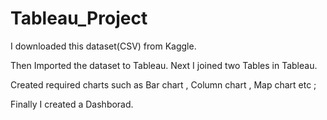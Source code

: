 # Tableau_Project
I downloaded this dataset(CSV) from Kaggle.

Then Imported the dataset to Tableau. Next I joined two Tables in Tableau.

Created required charts such as Bar chart , Column chart , Map chart etc ;

Finally I created a Dashborad.
